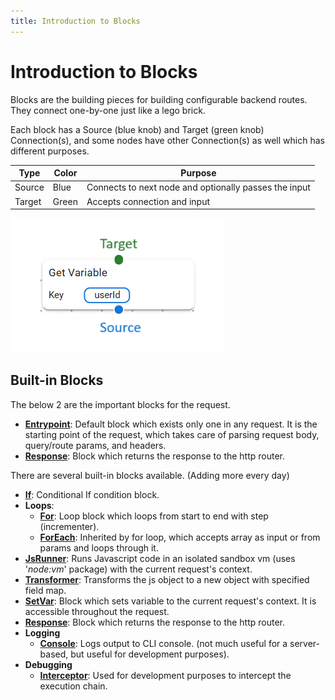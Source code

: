 ```yaml
---
title: Introduction to Blocks
---
```


# Introduction to Blocks

Blocks are the building pieces for building configurable backend routes. They connect one-by-one just like a lego brick.

Each block has a Source (blue knob) and Target (green knob) Connection(s), and some nodes have other Connection(s) as well which has different purposes.

| Type | Color | Purpose |
|---|---|---|
| Source | Blue | Connects to next node and optionally passes the input |
| Target | Green | Accepts connection and input |

![alt text](./img/block.png) 

## Built-in Blocks

The below 2 are the important blocks for the request. 

-   **[Entrypoint](./entrypoint.md)**: Default block which exists only one in any request. It is the starting point of the request, which takes care of parsing request body, query/route params, and headers.
-   **[Response](./response.md)**: Block which returns the response to the http router.


There are several built-in blocks available. (Adding more every day)

-   **[If](built-in/if.md)**: Conditional If condition block.
-   **Loops**:
    -   **[For](built-in/for.md)**: Loop block which loops from start to end with step (incrementer).
    -   **[ForEach](built-in/foreach.md)**: Inherited by for loop, which accepts array as input or from params and loops through it.
-   **[JsRunner](built-in/jsrunner.md)**: Runs Javascript code in an isolated sandbox vm (uses '_node:vm_' package) with the current request's context.
-   **[Transformer](built-in/transformer.md)**: Transforms the js object to a new object with specified field map.
-   **[SetVar](built-in/setvar.md)**: Block which sets variable to the current request's context. It is accessible throughout the request.
-   **[Response](./response.md)**: Block which returns the response to the http router.
-   **Logging**
    -   **[Console](built-in/console.md)**: Logs output to CLI console. (not much useful for a server-based, but useful for development purposes).
-   **Debugging**
    -   **[Interceptor](built-in/interceptor.md)**: Used for development purposes to intercept the execution chain.
